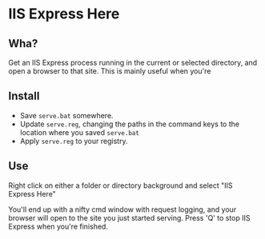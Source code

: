 # IIS Express Here

## Wha?

Get an IIS Express process running in the current or selected directory, and open a browser to that site. This is mainly useful when you're 

## Install
- Save `serve.bat` somewhere.
- Update `serve.reg`, changing the paths in the command keys to the location where you saved `serve.bat`
- Apply `serve.reg` to your registry. 

## Use

Right click on either a folder or directory background and select "IIS Express Here"

You'll end up with a nifty cmd window with request logging, and your browser will open to the site you just started serving. Press 'Q' to stop IIS Express when you're finished.
